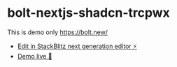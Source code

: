 # bolt-nextjs-shadcn-trcpwx

This is demo only https://bolt.new/

- [Edit in StackBlitz next generation editor ⚡️](https://stackblitz.com/~/github.com/ekaone/bolt-nextjs-shadcn-trcpwx)
- [Demo live 📡](https://splendid-churros-0a5898.netlify.app/)
